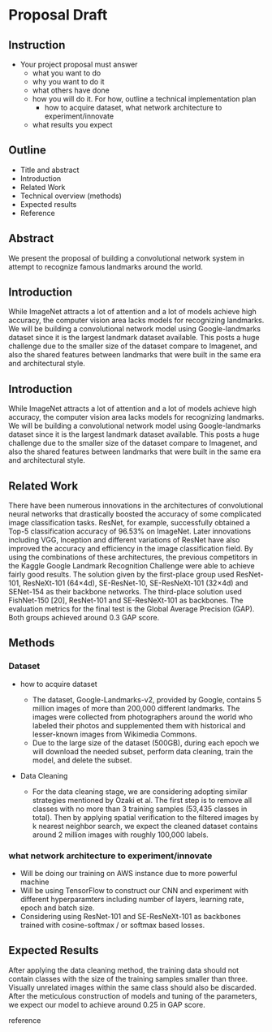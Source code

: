 # Proposal Draft
## Instruction 
- Your project proposal must answer 
  - what you want to do
  - why you want to do it
  - what others have done
  - how you will do it. For how, outline a technical implementation plan 
    - how to acquire dataset, what network architecture to experiment/innovate
  - what results you expect

## Outline
- Title and abstract
- Introduction
- Related Work
- Technical overview (methods)
- Expected results
- Reference

## Abstract
We present the proposal of building a convolutional network system in attempt to recognize famous landmarks around the world.

## Introduction 

While ImageNet attracts a lot of attention and a lot of models achieve high accuracy, the computer vision area lacks models for recognizing landmarks. We will be building a convolutional network model using Google-landmarks dataset since it is the largest landmark dataset available. This posts a huge challenge due to the smaller size of the dataset compare to Imagenet, and also the shared features between landmarks that were built in the same era and architectural style. 



## Introduction 

While ImageNet attracts a lot of attention and a lot of models achieve high accuracy, the computer vision area lacks models for recognizing landmarks. We will be building a convolutional network model using Google-landmarks dataset since it is the largest landmark dataset available. This posts a huge challenge due to the smaller size of the dataset compare to Imagenet, and also the shared features between landmarks that were built in the same era and architectural style. 



## Related Work

There have been numerous innovations in the architectures of convolutional neural networks that drastically boosted the accuracy of some complicated image classification tasks. ResNet, for example, successfully obtained a Top-5 classification accuracy of 96.53% on ImageNet. Later innovations including VGG, Inception and different variations of ResNet have also improved the accuracy and efficiency in the image classification field. By using the combinations of these architectures, the previous competitors in the Kaggle Google Landmark Recognition Challenge were able to achieve fairly good results. The solution given by the first-place group used ResNet-101, ResNeXt-101 (64×4d), SE-ResNet-10, SE-ResNeXt-101 (32×4d) and SENet-154 as their backbone networks. The third-place solution used FishNet-150 [20], ResNet-101 and SE-ResNeXt-101 as backbones. The evaluation metrics for the final test is the Global Average Precision (GAP). Both groups achieved around 0.3 GAP score. 

## Methods
### Dataset

- how to acquire dataset
	- The dataset, Google-Landmarks-v2, provided by Google, contains 5 million images of more than 200,000 different landmarks. The images were collected from photographers around the world who labeled their photos and supplemented them with historical and lesser-known images from Wikimedia Commons. 
	- Due to the large size of the dataset (500GB), during each epoch we will download the needed subset, perform data cleaning, train the model, and delete the subset. 

- Data Cleaning
	- For the data cleaning stage, we are considering adopting similar strategies mentioned by Ozaki et al. The first step is to remove all classes with no more than 3 training samples (53,435 classes in total). Then by applying spatial verification to the filtered images by k nearest neighbor search, we expect the cleaned dataset contains around 2 million images with roughly 100,000 labels. 


### what network architecture to experiment/innovate
- Will be doing our training on AWS instance due to more powerful machine
- Will be using TensorFlow to construct our CNN and experiment with different hyperparamters including number of layers, learning rate, epoch and batch size.
- Considering using ResNet-101 and SE-ResNeXt-101 as backbones trained with cosine-softmax / or softmax based losses.



## Expected Results
After applying the data cleaning method, the training data should not contain classes with the size of the training samples smaller than three. Visually unrelated images within the same class should also be discarded. After the meticulous construction of models and tuning of the parameters, we expect our model to achieve around 0.25 in GAP score.  

reference


